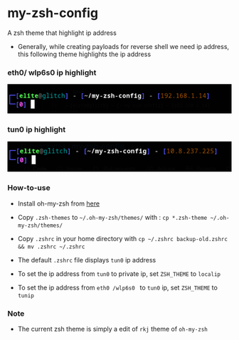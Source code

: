 # my-zsh-config

A zsh theme that highlight ip address

- Generally, while creating payloads for reverse shell we need ip address, this following theme highlights the ip address


### eth0/ wlp6s0 ip highlight

![eth0](images/privip.png)

### tun0 ip highlight

![tun0](images/tunip.png)

### How-to-use

- Install oh-my-zsh from <a href=https://ohmyz.sh/> here </a>

- Copy `.zsh-themes` to `~/.oh-my-zsh/themes/` with : `cp *.zsh-theme ~/.oh-my-zsh/themes/`

- Copy `.zshrc` in your home directory with `cp ~/.zshrc backup-old.zshrc && mv .zshrc ~/.zshrc`

- The default `.zshrc` file displays `tun0` ip address

- To set the ip address from `tun0` to private ip, set `ZSH_THEME` to `localip`

- To set the ip address from `eth0 /wlp6s0 ` to `tun0` ip, set `ZSH_THEME` to `tunip`

### Note

- The current zsh theme is simply a edit of `rkj` theme of `oh-my-zsh`




